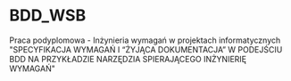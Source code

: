 # BDD_WSB
Praca podyplomowa - Inżynieria wymagań w projektach informatycznych
"SPECYFIKACJA WYMAGAŃ I “ŻYJĄCA DOKUMENTACJA” W PODEJŚCIU BDD NA PRZYKŁADZIE NARZĘDZIA SPIERAJĄCEGO INŻYNIERIĘ WYMAGAŃ"
